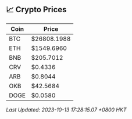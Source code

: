 ## 📈 Crypto Prices

| Coin | Price |
| ---- | ----- |
| BTC | $26808.1988 |
| ETH | $1549.6960 |
| BNB | $205.7012 |
| CRV | $0.4336 |
| ARB | $0.8044 |
| OKB | $42.5684 |
| DOGE | $0.0580 |

_Last Updated: 2023-10-13 17:28:15.07 +0800 HKT_
